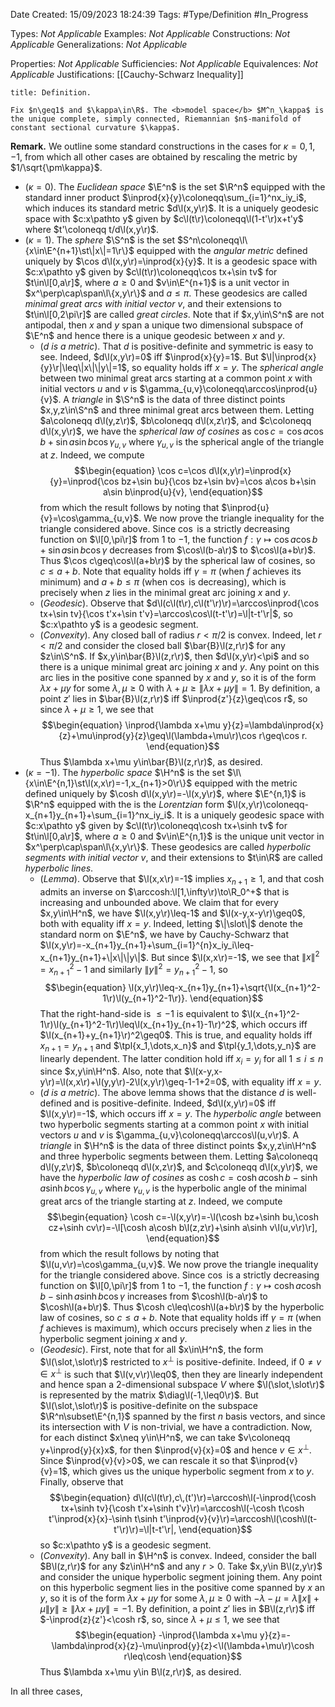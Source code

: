<div class="topSpace"></div>

Date Created: 15/09/2023 18:24:39
Tags: #Type/Definition #In_Progress

Types: <i>Not Applicable</i>
Examples: <i>Not Applicable</i>
Constructions: <i>Not Applicable</i>
Generalizations: <i>Not Applicable</i>

Properties: <i>Not Applicable</i>
Sufficiencies: <i>Not Applicable</i>
Equivalences: <i>Not Applicable</i>
Justifications: [[Cauchy-Schwarz Inequality]]

``` ad-Definition
title: Definition.

Fix $n\geq1$ and $\kappa\in\R$. The <b>model space</b> $M^n_\kappa$ is the unique complete, simply connected, Riemannian $n$-manifold of constant sectional curvature $\kappa$.

```

<b>Remark.</b> We outline some standard constructions in the cases for $\kappa=0,1,-1$, from which all other cases are obtained by rescaling the metric by $1/\sqrt{\pm\kappa}$.
* ($\kappa=0$). The <i>Euclidean space</i> $\E^n$ is the set $\R^n$ equipped with the standard inner product $\inprod{x}{y}\coloneqq\sum_{i=1}^nx_iy_i$, which induces its standard metric $d\l(x,y\r)$. It is a uniquely geodesic space with $c:x\pathto y$ given by $c\l(t\r)\coloneqq\l(1-t'\r)x+t'y$ where $t'\coloneqq t/d\l(x,y\r)$.
* ($\kappa=1$). The <i>sphere</i> $\S^n$ is the set $S^n\coloneqq\l\{x\in\E^{n+1}\st\|x\|=1\r\}$ equipped with the <i>angular metric</i> defined uniquely by $\cos d\l(x,y\r)=\inprod{x}{y}$. It is a geodesic space with $c:x\pathto y$ given by $c\l(t\r)\coloneqq\cos tx+\sin tv$ for $t\in\l[0,a\r]$, where $a\geq0$ and $v\in\E^{n+1}$ is a unit vector in $x^\perp\cap\span\l\{x,y\r\}$ and $a\leq\pi$. These geodesics are called <i>minimal great arcs with initial vector</i> $v$, and their extensions to $t\in\l[0,2\pi\r]$ are called <i>great circles</i>. Note that if $x,y\in\S^n$ are not antipodal, then $x$ and $y$ span a unique two dimensional subspace of $\E^n$ and hence there is a unique geodesic between $x$ and $y$.
    * (<i>$d$ is a metric</i>). That $d$ is positive-definite and symmetric is easy to see. Indeed, $d\l(x,y\r)=0$ iff $\inprod{x}{y}=1$. But $\l|\inprod{x}{y}\r|\leq\|x\|\|y\|=1$, so equality holds iff $x=y$. The <i>spherical angle</i> between two minimal great arcs starting at a common point $x$ with initial vectors $u$ and $v$ is $\gamma_{u,v}\coloneqq\arccos\inprod{u}{v}$. A <i>triangle</i> in $\S^n$ is the data of three distinct points $x,y,z\in\S^n$ and three minimal great arcs between them. Letting $a\coloneqq d\l(y,z\r)$, $b\coloneqq d\l(x,z\r)$, and $c\coloneqq d\l(x,y\r)$, we have the <i>spherical law of cosines</i> as $\cos c=\cos a\cos b+\sin a\sin b\cos\gamma_{u,v}$ where $\gamma_{u,v}$ is the spherical angle of the triangle at $z$. Indeed, we compute
    $$\begin{equation}
        \cos c=\cos d\l(x,y\r)=\inprod{x}{y}=\inprod{\cos bz+\sin bu}{\cos bz+\sin bv}=\cos a\cos b+\sin a\sin b\inprod{u}{v},
    \end{equation}$$
    from which the result follows by noting that $\inprod{u}{v}=\cos\gamma_{u,v}$. We now prove the triangle inequality for the triangle considered above. Since $\cos$ is a strictly decreasing function on $\l[0,\pi\r]$ from $1$ to $-1$, the function $f:\gamma\mapsto\cos a\cos b+\sin a\sin b\cos\gamma$ decreases from $\cos\l(b-a\r)$ to $\cos\l(a+b\r)$. Thus $\cos c\geq\cos\l(a+b\r)$ by the spherical law of cosines, so $c\leq a+b$. Note that equality holds iff $\gamma=\pi$ (when $f$ achieves its minimum) and $a+b\leq\pi$ (when $\cos$ is decreasing), which is precisely when $z$ lies in the minimal great arc joining $x$ and $y$.
    * (<i>Geodesic</i>). Observe that $d\l(c\l(t\r),c\l(t'\r)\r)=\arccos\inprod{\cos tx+\sin tv}{\cos t'x+\sin t'v}=\arccos\cos\l(t-t'\r)=\l|t-t'\r|$, so $c:x\pathto y$ is a geodesic segment.
    * (<i>Convexity</i>). Any closed ball of radius $r<\pi/2$ is convex. Indeed, let $r<\pi/2$ and consider the closed ball $\bar{B}\l(z,r\r)$ for any $z\in\S^n$. If $x,y\in\bar{B}\l(z,r\r)$, then $d\l(x,y\r)<\pi$ and so there is a unique minimal great arc joining $x$ and $y$. Any point on this arc lies in the positive cone spanned by $x$ and $y$, so it is of the form $\lambda x+\mu y$ for some $\lambda,\mu\geq0$ with $\lambda+\mu\geq\|\lambda x+\mu y\|=1$. By definition, a point $z'$ lies in $\bar{B}\l(z,r\r)$ iff $\inprod{z'}{z}\geq\cos r$, so since $\lambda+\mu\geq1$, we see that
    $$\begin{equation}
        \inprod{\lambda x+\mu y}{z}=\lambda\inprod{x}{z}+\mu\inprod{y}{z}\geq\l(\lambda+\mu\r)\cos r\geq\cos r.
    \end{equation}$$
    Thus $\lambda x+\mu y\in\bar{B}\l(z,r\r)$, as desired.
* ($\kappa=-1$). The <i>hyperbolic space</i> $\H^n$ is the set $\l\{x\in\E^{n,1}\st\l(x,x\r)=-1,x_{n+1}>0\r\}$ equipped with the metric defined uniquely by $\cosh d\l(x,y\r)=-\l(x,y\r)$, where $\E^{n,1}$ is $\R^n$ equipped with the is the <i>Lorentzian</i> form $\l(x,y\r)\coloneqq-x_{n+1}y_{n+1}+\sum_{i=1}^nx_iy_i$. It is a uniquely geodesic space with $c:x\pathto y$ given by $c\l(t\r)\coloneqq\cosh tx+\sinh tv$ for $t\in\l[0,a\r]$, where $a\geq0$ and $v\in\E^{n,1}$ is the unique unit vector in $x^\perp\cap\span\l\{x,y\r\}$. These geodesics are called <i>hyperbolic segments with initial vector $v$</i>, and their extensions to $t\in\R$ are called <i>hyperbolic lines</i>.
    * (<i>Lemma</i>). Observe that $\l(x,x\r)=-1$ implies $x_{n+1}\geq1$, and that $\cosh$ admits an inverse on $\arccosh:\l[1,\infty\r)\to\R_0^+$ that is increasing and unbounded above. We claim that for every $x,y\in\H^n$, we have $\l(x,y\r)\leq-1$ and $\l(x-y,x-y\r)\geq0$, both with equality iff $x=y$. Indeed, letting $\|\slot\|$ denote the standard norm on $\E^n$, we have by Cauchy-Schwarz that $\l(x,y\r)=-x_{n+1}y_{n+1}+\sum_{i=1}^{n}x_iy_i\leq-x_{n+1}y_{n+1}+\|x\|\|y\|$. But since $\l(x,x\r)=-1$, we see that $\|x\|^2=x_{n+1}^2-1$ and similarly $\|y\|^2=y_{n+1}^2-1$, so
    $$\begin{equation}
        \l(x,y\r)\leq-x_{n+1}y_{n+1}+\sqrt{\l(x_{n+1}^2-1\r)\l(y_{n+1}^2-1\r)}.
    \end{equation}$$
    That the right-hand-side is $\leq-1$ is equivalent to $\l(x_{n+1}^2-1\r)\l(y_{n+1}^2-1\r)\leq\l(x_{n+1}y_{n+1}-1\r)^2$, which occurs iff $\l(x_{n+1}+y_{n+1}\r)^2\geq0$. This is true, and equality holds iff $x_{n+1}=y_{n+1}$ and $\tpl{x_1,\dots,x_n}$ and $\tpl{y_1,\dots,y_n}$ are linearly dependent. The latter condition hold iff $x_i=y_i$ for all $1\leq i\leq n$ since $x,y\in\H^n$. Also, note that $\l(x-y,x-y\r)=\l(x,x\r)+\l(y,y\r)-2\l(x,y\r)\geq-1-1+2=0$, with equality iff $x=y$.
    * (<i>$d$ is a metric</i>). The above lemma shows that the distance $d$ is well-defined and is positive-definite. Indeed, $d\l(x,y\r)=0$ iff $\l(x,y\r)=-1$, which occurs iff $x=y$. The <i>hyperbolic angle</i> between two hyperbolic segments starting at a common point $x$ with initial vectors $u$ and $v$ is $\gamma_{u,v}\coloneqq\arccos\l(u,v\r)$. A <i>triangle</i> in $\H^n$ is the data of three distinct points $x,y,z\in\H^n$ and three hyperbolic segments between them. Letting $a\coloneqq d\l(y,z\r)$, $b\coloneqq d\l(x,z\r)$, and $c\coloneqq d\l(x,y\r)$, we have the <i>hyperbolic law of cosines</i> as $\cosh c=\cosh a\cosh b-\sinh a\sinh b\cos\gamma_{u,v}$ where $\gamma_{u,v}$ is the hyperbolic angle of the minimal great arcs of the triangle starting at $z$. Indeed, we compute
    $$\begin{equation}
        \cosh c=-\l(x,y\r)=-\l(\cosh bz+\sinh bu,\cosh cz+\sinh cv\r)=-\l[\cosh a\cosh b\l(z,z\r)+\sinh a\sinh v\l(u,v\r)\r],
    \end{equation}$$
    from which the result follows by noting that $\l(u,v\r)=\cos\gamma_{u,v}$. We now prove the triangle inequality for the triangle considered above. Since $\cos$ is a strictly decreasing function on $\l[0,\pi\r]$ from $1$ to $-1$, the function $f:\gamma\mapsto\cosh a\cosh b-\sinh a\sinh b\cos\gamma$ increases from $\cosh\l(b-a\r)$ to $\cosh\l(a+b\r)$. Thus $\cosh c\leq\cosh\l(a+b\r)$ by the hyperbolic law of cosines, so $c\leq a+b$. Note that equality holds iff $\gamma=\pi$ (when $f$ achieves is maximum), which occurs precisely when $z$ lies in the hyperbolic segment joining $x$ and $y$.
    * (<i>Geodesic</i>). First, note that for all $x\in\H^n$, the form $\l(\slot,\slot\r)$ restricted to $x^\perp$ is positive-definite. Indeed, if $0\neq v\in x^\perp$ is such that $\l(v,v\r)\leq0$, then they are linearly independent and hence span a $2$-dimensional subspace $V$ where $\l(\slot,\slot\r)$ is represented by the matrix $\diag\l(-1,\leq0\r)$. But $\l(\slot,\slot\r)$ is positive-definite on the subspace $\R^n\subset\E^{n,1}$ spanned by the first $n$ basis vectors, and since its intersection with $V$ is non-trivial, we have a contradiction. Now, for each distinct $x\neq y\in\H^n$, we can take $v\coloneqq y+\inprod{y}{x}x$, for then $\inprod{v}{x}=0$ and hence $v\in x^\perp$. Since $\inprod{v}{v}>0$, we can rescale it so that $\inprod{v}{v}=1$, which gives us the unique hyperbolic segment from $x$ to $y$. Finally, observe that
    $$\begin{equation}
        d\l(c\l(t\r),c\,(t')\r)=\arccosh\l(-\inprod{\cosh tx+\sinh tv}{\cosh t'x+\sinh t'v}\r)=\arccosh\l(-\cosh t\cosh t'\inprod{x}{x}-\sinh t\sinh t'\inprod{v}{v}\r)=\arccosh\l(\cosh\l(t-t'\r)\r)=\l|t-t'\r|,
    \end{equation}$$
    so $c:x\pathto y$ is a geodesic segment.
    * (<i>Convexity</i>). Any ball in $\H^n$ is convex. Indeed, consider the ball $B\l(z,r\r)$ for any $z\in\H^n$ and any $r>0$. Take $x,y\in B\l(z,y\r)$ and consider the unique hyperbolic segment joining them. Any point on this hyperbolic segment lies in the positive come spanned by $x$ an $y$, so it is of the form $\lambda x+\mu y$ for some $\lambda,\mu\geq0$ with $-\lambda-\mu=\lambda\|x\|+\mu\|y\|\geq\|\lambda x+\mu y\|=-1$. By definition, a point $z'$ lies in $B\l(z,r\r)$ iff $-\inprod{z}{z'}<\cosh r$, so, since $\lambda+\mu\leq1$, we see that
    $$\begin{equation}
        -\inprod{\lambda x+\mu y}{z}=-\lambda\inprod{x}{z}-\mu\inprod{y}{z}<\l(\lambda+\mu\r)\cosh r\leq\cosh
    \end{equation}$$
    Thus $\lambda x+\mu y\in B\l(z,r\r)$, as desired.

In all three cases, 

